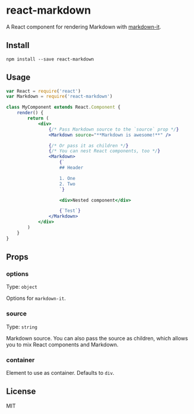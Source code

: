 # react-markdown

A React component for rendering Markdown with
[markdown-it](https://github.com/markdown-it/markdown-it).

## Install

```
npm install --save react-markdown
```

## Usage

```jsx
var React = require('react')
var Markdown = require('react-markdown')

class MyComponent extends React.Component {
	render() {
		return (
			<div>
				{/* Pass Markdown source to the `source` prop */}
				<Markdown source="**Markdown is awesome!**" />

				{/* Or pass it as children */}
				{/* You can nest React components, too */}
				<Markdown>
					{`
					## Header

					1. One
					2. Two
					`}

					<div>Nested component</div>

					{`Test`}
				</Markdown>
			</div>
		)
	}
}
```

## Props

### options

Type: `object`

Options for `markdown-it`.

### source

Type: `string`

Markdown source. You can also pass the source as children,
which allows you to mix React components and Markdown.

### container 

Element to use as container. Defaults to `div`.

## License

MIT
